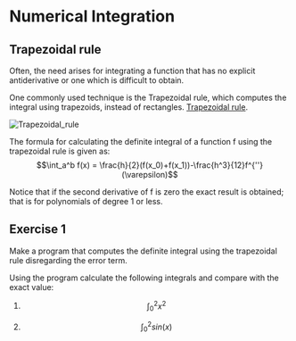 # Numerical Integration

## Trapezoidal rule

Often, the need arises for integrating a function that has no explicit antiderivative or one which is difficult to obtain.

One commonly used technique is the Trapezoidal rule, which computes the integral using trapezoids, instead of rectangles. 
[Trapezoidal rule](https://en.wikipedia.org/wiki/Trapezoidal_rule).

 ![Trapezoidal_rule](trapezoidal_rule.png)
 
The formula for calculating the definite integral of a function f using the trapezoidal rule is given as:
$$\int_a^b f(x) = \frac{h}{2}(f(x_0)+f(x_1))-\frac{h^3}{12}f^{''}(\varepsilon)$$

​Notice that if the second derivative of f is zero the exact result is obtained; that is for polynomials of degree 1 or less.

## Exercise 1

Make a program that computes the definite integral using the trapezoidal rule disregarding the error term.

Using the program calculate the following integrals and compare with the exact value:

1) $$\int_0^2 x^2$$

2) $$\int_0^2 sin(x)$$

